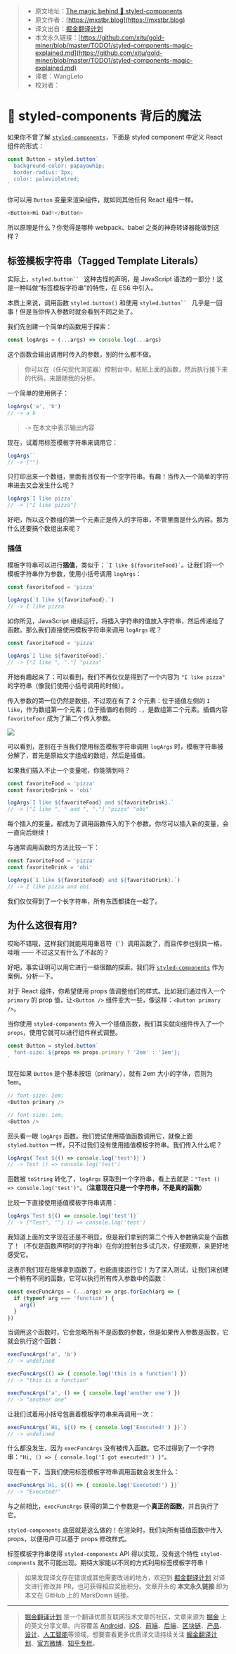> * 原文地址：[The magic behind 💅 styled-components](https://mxstbr.blog/2016/11/styled-components-magic-explained/)
> * 原文作者：[https://mxstbr.blog](https://mxstbr.blog)
> * 译文出自：[掘金翻译计划](https://github.com/xitu/gold-miner)
> * 本文永久链接：[https://github.com/xitu/gold-miner/blob/master/TODO1/styled-components-magic-explained.md](https://github.com/xitu/gold-miner/blob/master/TODO1/styled-components-magic-explained.md)
> * 译者：WangLeto
> * 校对者：

# 💅 styled-components 背后的魔法

如果你不曾了解 [`styled-components`](https://styled-components.com)，下面是 styled component 中定义 React 组件的形式：

```javascript
const Button = styled.button`
  background-color: papayawhip;
  border-radius: 3px;
  color: palevioletred;
`
```

你可以用 `Button` 变量来渲染组件，就如同其他任何 React 组件一样。

```javascript
<Button>Hi Dad!</Button>
```

所以原理是什么？你觉得是哪种 webpack、babel 之类的神奇转译器能做到这样？

## 标签模板字符串（Tagged Template Literals）

实际上，`styled.button`` ` 这种古怪的声明，是 JavaScript 语法的一部分！这是一种叫做“标签模板字符串”的特性，在 ES6 中引入。

本质上来说，调用函数 `styled.button()` 和使用 `styled.button`` ` 几乎是一回事！但是当你传入参数时就会看到不同之处了。

我们先创建一个简单的函数用于探索：

```javascript
const logArgs = (...args) => console.log(...args)
```

这个函数会输出调用时传入的参数，别的什么都不做。

> 你可以在（任何现代浏览器）控制台中，粘贴上面的函数，然后执行接下来的代码，来跟随我的分析。

一个简单的使用例子：

```javascript
logArgs('a', 'b')
// -> a b
```

> `->` 在本文中表示输出内容

现在，试着用标签模板字符串来调用它：

```javascript
logArgs``
// -> [""]
```

只打印出来一个数组，里面有且仅有一个空字符串。有趣！当传入一个简单的字符串进去又会发生什么呢？

```javascript
logArgs`I like pizza`
// -> ["I like pizza"]
```

好吧，所以这个数组的第一个元素正是传入的字符串，不管里面是什么内容。那为什么还要搞个数组出来呢？

### 插值

模板字符串可以进行**插值**，类似于：`` `I like ${favoriteFood}` ``。让我们将一个模板字符串作为参数，使用小括号调用 `logArgs`：

```javascript
const favoriteFood = 'pizza'

logArgs(`I like ${favoriteFood}.`)
// -> I like pizza.
```

如你所见，JavaScript 继续运行，将插入字符串的值放入字符串，然后传递给了函数。那么我们直接使用模板字符串来调用 `logArgs` 呢？

```javascript
const favoriteFood = 'pizza'

logArgs`I like ${favoriteFood}.`
// -> ["I like ", "."] "pizza"
```

开始有趣起来了：可以看到，我们不再仅仅是得到了一个内容为 `"I like pizza"` 的字符串（像我们使用小括号调用的时候）。

传入参数的第一位仍然是数组，不过现在有了 2 个元素：位于插值左侧的 `I like`，作为数组第一个元素；位于插值的右侧的 `.`，是数组第二个元素。插值内容 `favoriteFoor` 成为了第二个传入参数。

![](https://mxstbr.blog/img/logargs-explanation.png)

可以看到，差别在于当我们使用标签模板字符串调用 `logArgs` 时，模板字符串被分解了，首先是原始文字组成的数组，然后是插值。

如果我们插入不止一个变量呢，你能猜到吗？

```javascript
const favoriteFood = 'pizza'
const favoriteDrink = 'obi'

logArgs`I like ${favoriteFood} and ${favoriteDrink}.`
// -> ["I like ", " and ", "."] "pizza" "obi"
```

每个插入的变量，都成为了调用函数传入的下个参数。你尽可以插入新的变量，会一直向后继续！

与通常调用函数的方法比较一下：

```javascript
const favoriteFood = 'pizza'
const favoriteDrink = 'obi'

logArgs(`I like ${favoriteFood} and ${favoriteDrink}.`)
// -> I like pizza and obi.
```

我们仅仅得到了一个长字符串，所有东西都揉在一起了。

## 为什么这很有用?

哎呦不错哦，这样我们就能用用重音符（`` ` ``）调用函数了，而且传参也别具一格，哇哦 —— 不过这又有什么了不起的？

好吧，事实证明可以用它进行一些很酷的探索。我们将 [`styled-components`](https://styled-components.com) 作为案例，分析一下。

对于 React 组件，你希望使用 props 值调整他们的样式。比如我们通过传入一个 `primary` 的 prop 值，让`<Button />` 组件变大一些，像这样：`<Button primary />`。

当你使用 `styled-components` 传入一个插值函数，我们其实就向组件传入了一个 `props`，使用它就可以进行组件样式调整。

```javascript
const Button = styled.button`
  font-size: ${props => props.primary ? '2em' : '1em'};
`
```

现在如果 `Button` 是个基本按钮（primary），就有 2em 大小的字体，否则为 1em。

```javascript
// font-size: 2em;
<Button primary />

// font-size: 1em;
<Button />
```

回头看一眼 `logArgs` 函数。我们尝试使用插值函数调用它，就像上面 `styled.button` 一样，只不过我们没有使用插值模板字符串。我们传入什么呢？

```javascript
logArgs(`Test ${() => console.log('test')}`)
// -> Test () => console.log('test')
```

函数被 `toString` 转化了，`logArgs` 获取到一个字符串，看上去就是：`"Test () => console.log('test')"`。（**注意现在只是一个字符串，不是真的函数**）

比较一下直接使用插值模板字符串调用：

```javascript
logArgs`Test ${() => console.log('test')}`
// -> ["Test", ""] () => console.log('test')
```

我知道上面的文字现在还是不明显，但是我们拿到的第二个传入参数确实是个函数了！（不仅是函数声明时的字符串）在你的控制台多试几次，仔细观察，来更好地感受它。

这表示我们现在能够拿到函数了，也能直接运行它！为了深入测试，让我们来创建一个稍有不同的函数，它可以执行所有传入参数中的函数：

```javascript
const execFuncArgs = (...args) => args.forEach(arg => {
  if (typeof arg === 'function') {
    arg()
  }
})
```

当调用这个函数时，它会忽略所有不是函数的参数，但是如果传入参数是函数，它就会执行这个函数：

```javascript
execFuncArgs('a', 'b')
// -> undefined

execFuncArgs(() => { console.log('this is a function') })
// -> "this is a function"

execFuncArgs('a', () => { console.log('another one') })
// -> "another one"
```

让我们试着用小括号包裹着模板字符串来再调用一次：

```javascript
execFuncArgs(`Hi, ${() => { console.log('Executed!') }}`)
// -> undefined
```

什么都没发生，因为 `execFuncArgs` 没有被传入函数。它不过得到了一个字符串：`"Hi, () => { console.log('I got executed!') }"`。

现在看一下，当我们使用标签模板字符串调用函数会发生什么：

```javascript
execFuncArgs`Hi, ${() => { console.log('Executed!') }}`
// -> "Executed!"
```

与之前相比，`execFuncArgs` 获得的第二个参数是一个**真正的函数**，并且执行了它。

`styled-components` 底层就是这么做的！在渲染时，我们向所有插值函数中传入 props，以便用户可以基于 props 修改样式。

标签模板字符串使得 `styled-components` API 得以实现，没有这个特性 `styled-compnents` 就不可能出现。期待大家能以不同的方式利用标签模板字符串！

> 如果发现译文存在错误或其他需要改进的地方，欢迎到 [掘金翻译计划](https://github.com/xitu/gold-miner) 对译文进行修改并 PR，也可获得相应奖励积分。文章开头的 **本文永久链接** 即为本文在 GitHub 上的 MarkDown 链接。

---

> [掘金翻译计划](https://github.com/xitu/gold-miner) 是一个翻译优质互联网技术文章的社区，文章来源为 [掘金](https://juejin.im) 上的英文分享文章。内容覆盖 [Android](https://github.com/xitu/gold-miner#android)、[iOS](https://github.com/xitu/gold-miner#ios)、[前端](https://github.com/xitu/gold-miner#前端)、[后端](https://github.com/xitu/gold-miner#后端)、[区块链](https://github.com/xitu/gold-miner#区块链)、[产品](https://github.com/xitu/gold-miner#产品)、[设计](https://github.com/xitu/gold-miner#设计)、[人工智能](https://github.com/xitu/gold-miner#人工智能)等领域，想要查看更多优质译文请持续关注 [掘金翻译计划](https://github.com/xitu/gold-miner)、[官方微博](http://weibo.com/juejinfanyi)、[知乎专栏](https://zhuanlan.zhihu.com/juejinfanyi)。
